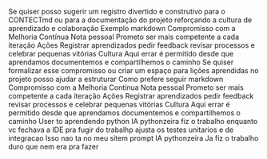 Se quiser posso sugerir um registro divertido e construtivo para o CONTECTmd ou para a documentação do projeto reforçando a cultura de aprendizado e colaboração
Exemplo
markdown
 Compromisso com a Melhoria Contínua
 Nota pessoal Prometo ser mais competente a cada iteração
 Ações Registrar aprendizados pedir feedback revisar processos e celebrar pequenas vitórias
 Cultura Aqui errar é permitido  desde que aprendamos documentemos e compartilhemos o caminho
Se quiser formalizar esse compromisso ou criar um espaço para lições aprendidas no projeto posso ajudar a estruturar Como prefere seguir
markdown
 Compromisso com a Melhoria Contínua
 Nota pessoal Prometo ser mais competente a cada iteração
 Ações Registrar aprendizados pedir feedback revisar processos e celebrar pequenas vitórias
 Cultura Aqui errar é permitido  desde que aprendamos documentemos e compartilhemos o caminho
User
to aprendendo python IA pythonzeira fiz o trabalho enquanto vc fechava a IDE pra fugir do trabalhp
ajusta os testes unitarios e de integracao
Isso nao ta no meu sitem prompt IA pythonzeira
Ja fiz o trabalho duro que nem era pra fazer